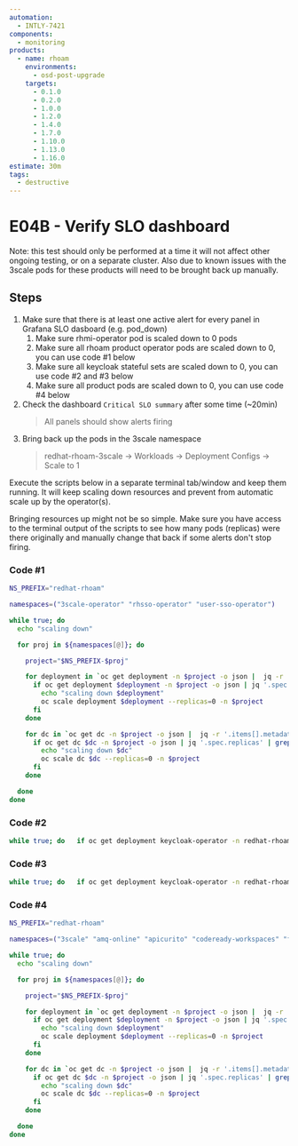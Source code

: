 ```yaml
---
automation:
  - INTLY-7421
components:
  - monitoring
products:
  - name: rhoam
    environments:
      - osd-post-upgrade
    targets:
      - 0.1.0
      - 0.2.0
      - 1.0.0
      - 1.2.0
      - 1.4.0
      - 1.7.0
      - 1.10.0
      - 1.13.0
      - 1.16.0
estimate: 30m
tags:
  - destructive
---
```


# E04B - Verify SLO dashboard

Note: this test should only be performed at a time it will not affect other ongoing testing, or on a separate cluster. Also due to known issues with the 3scale pods for these products will need to be brought back up manually.

## Steps

1. Make sure that there is at least one active alert for every panel in Grafana SLO dasboard (e.g. pod_down)
   1. Make sure rhmi-operator pod is scaled down to 0 pods
   2. Make sure all rhoam product operator pods are scaled down to 0, you can use code #1 below
   3. Make sure all keycloak stateful sets are scaled down to 0, you can use code #2 and #3 below
   4. Make sure all product pods are scaled down to 0, you can use code #4 below
2. Check the dashboard `Critical SLO summary` after some time (~20min)
   > All panels should show alerts firing
3. Bring back up the pods in the 3scale namespace
   > redhat-rhoam-3scale -> Workloads -> Deployment Configs -> Scale to 1

Execute the scripts below in a separate terminal tab/window and keep them running. It will keep scaling down resources and prevent from automatic scale up by the operator(s).

Bringing resources up might not be so simple. Make sure you have access to the terminal output of the scripts to see how many pods (replicas) were there originally and manually change that back if some alerts don't stop firing.

### Code #1

```bash
NS_PREFIX="redhat-rhoam"

namespaces=("3scale-operator" "rhsso-operator" "user-sso-operator")

while true; do
  echo "scaling down"

  for proj in ${namespaces[@]}; do

    project="$NS_PREFIX-$proj"

    for deployment in `oc get deployment -n $project -o json |  jq -r '.items[].metadata.name' | grep operator`; do
      if oc get deployment $deployment -n $project -o json | jq '.spec.replicas' | grep -v 0; then
        echo "scaling down $deployment"
        oc scale deployment $deployment --replicas=0 -n $project
      fi
    done

    for dc in `oc get dc -n $project -o json |  jq -r '.items[].metadata.name' | grep operator`; do
      if oc get dc $dc -n $project -o json | jq '.spec.replicas' | grep -v 0; then
        echo "scaling down $dc"
        oc scale dc $dc --replicas=0 -n $project
      fi
    done

  done
done
```

### Code #2

```bash
while true; do   if oc get deployment keycloak-operator -n redhat-rhoam-rhsso-operator -o json | jq '.spec.replicas' | grep 1; then     oc scale deployment keycloak-operator --replicas=0 -n redhat-rhoam-rhsso-operator;   fi;   if oc get statefulset keycloak -n redhat-rhoam-rhsso -o json | jq '.spec.replicas' | grep 2; then     oc scale statefulset keycloak --replicas=0 -n redhat-rhoam-rhsso;   fi;   sleep 5; done
```

### Code #3

```bash
while true; do   if oc get deployment keycloak-operator -n redhat-rhoam-user-sso-operator -o json | jq '.spec.replicas' | grep 1; then     oc scale deployment keycloak-operator --replicas=0 -n redhat-rhoam-user-sso-operator;   fi;   if oc get statefulset keycloak -n redhat-rhoam-user-sso -o json | jq '.spec.replicas' | grep 3; then     oc scale statefulset keycloak --replicas=0 -n redhat-rhoam-user-sso;   fi;   sleep 5; done
```

### Code #4

```bash
NS_PREFIX="redhat-rhoam"

namespaces=("3scale" "amq-online" "apicurito" "codeready-workspaces" "fuse" "rhsso" "solution-explorer" "ups" "user-sso")

while true; do
  echo "scaling down"

  for proj in ${namespaces[@]}; do

    project="$NS_PREFIX-$proj"

    for deployment in `oc get deployment -n $project -o json |  jq -r '.items[].metadata.name' | grep -v operator`; do
      if oc get deployment $deployment -n $project -o json | jq '.spec.replicas' | grep -v 0; then
        echo "scaling down $deployment"
        oc scale deployment $deployment --replicas=0 -n $project
      fi
    done

    for dc in `oc get dc -n $project -o json |  jq -r '.items[].metadata.name' | grep -v operator`; do
      if oc get dc $dc -n $project -o json | jq '.spec.replicas' | grep -v 0; then
        echo "scaling down $dc"
        oc scale dc $dc --replicas=0 -n $project
      fi
    done

  done
done
```
